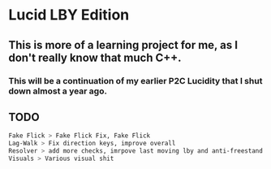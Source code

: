 # Lucid LBY Edition

## This is more of a learning project for me, as I don't really know that much C++. 
### This will be a continuation of my earlier P2C Lucidity that I shut down almost a year ago.

## TODO
```bash
Fake Flick > Fake Flick Fix, Fake Flick
Lag-Walk > Fix direction keys, improve overall
Resolver > add more checks, imrpove last moving lby and anti-freestand (idk how good no-spread resolver is atm)
Visuals > Various visual shit
```
